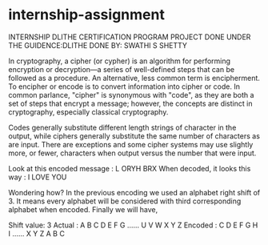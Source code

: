 # internship-assignment
INTERNSHIP DLITHE CERTIFICATION PROGRAM PROJECT DONE UNDER THE GUIDENCE:DLITHE DONE BY: SWATHI S SHETTY

In cryptography, a cipher (or cypher) is an algorithm for performing encryption or decryption—a series of well-defined steps that can be followed as a procedure. An alternative, less common term is encipherment. To encipher or encode is to convert information into cipher or code. In common parlance, "cipher" is synonymous with "code", as they are both a set of steps that encrypt a message; however, the concepts are distinct in cryptography, especially classical cryptography.

Codes generally substitute different length strings of character in the output, while ciphers generally substitute the same number of characters as are input. There are exceptions and some cipher systems may use slightly more, or fewer, characters when output versus the number that were input.


Look at this encoded message	:	L ORYH BRX
When decoded, it looks this way	:	I LOVE YOU

Wondering how?
In the previous encoding we used an alphabet right shift of 3.
It means every alphabet will be considered with third corresponding alphabet when encoded. Finally we will have,

Shift value: 3
Actual	   : A  B  C  D  E  F  G ...... U  V  W  X  Y  Z
Encoded    : C  D  E  F  G  H  I ......	X  Y  Z  A  B  C
